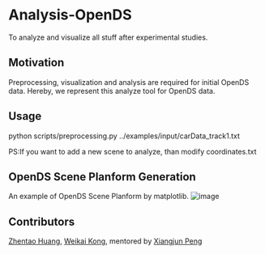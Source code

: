 # Analysis-OpenDS
To analyze and visualize all stuff after experimental studies.
<br>
## Motivation
Preprocessing, visualization and analysis are required for initial OpenDS data. Hereby, we represent this analyze tool for OpenDS data.
  
## Usage
python scripts/preprocessing.py ../examples/input/carData_track1.txt

PS:If you want to add a new scene to analyze, than modify coordinates.txt

## OpenDS Scene Planform Generation
An example of OpenDS Scene Planform by matplotlib.
![image](https://github.com/unnc-idl-ucc/Analysis-OpenDS/blob/master/Examples/planform.png)

## Contributors


[Zhentao Huang](https://github.com/ZhentaoHuang), [Weikai Kong](https://github.com/WeikaiKong), mentored by [Xiangjun Peng](https://github.com/Shiangjun)

</br>


